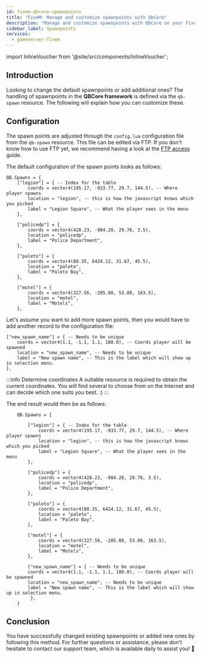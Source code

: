 ```yaml
---
id: fivem-qbcore-spawnpoints
title: "FiveM: Manage and customize spawnpoints with QbCore"
description: "Manage and customize spawnpoints with QbCore on your FiveM server from ZAP-Hosting"
sidebar_label: Spawnpoints
services:
  - gameserver-fivem
---
```


import InlineVoucher from '@site/src/components/InlineVoucher';

## Introduction

Looking to change the default spawnpoints or add additional ones? The handling of spawnpoints in the **QBCore framework** is defined via the `qb-spawn` resource. The following will explain how you can customize these. 

<InlineVoucher />

## Configuration

The spawn points are adjusted through the `config.lua` configuration file from the `qb-spawn` resource. This file can be edited via FTP. If you don't know how to use FTP yet, we recommend having a look at the [FTP access](gameserver-ftpaccess.md) guide. 

The default configuration of the spawn points looks as follows: 

```
QB.Spawns = {
    ["legion"] = { -- Index for the table
        coords = vector4(195.17, -933.77, 29.7, 144.5), -- Where player spawns
        location = "legion", -- this is how the javascript knows which you picked
        label = "Legion Square", -- What the player sees in the menu
    },

    ["policedp"] = {
        coords = vector4(428.23, -984.28, 29.76, 3.5),
        location = "policedp",
        label = "Police Department",
    },

    ["paleto"] = {
        coords = vector4(80.35, 6424.12, 31.67, 45.5),
        location = "paleto",
        label = "Paleto Bay",
    },

    ["motel"] = {
        coords = vector4(327.56, -205.08, 53.08, 163.5),
        location = "motel",
        label = "Motels",
    },
```

Let's assume you want to add more spawn points, then you would have to add another record to the configuration file: 

```
["new_spawn_name"] = { -- Needs to be unique
    coords = vector4(1.1, -1.1, 1.1, 180.0), -- Coords player will be spawned
    location = "new_spawn_name", -- Needs to be unique
    label = "New spawn name", -- This is the label which will show up in selection menu.
},
```

:::info Determine coordinates
A suitable resource is required to obtain the current coordinates. You will find several to choose from on the Internet and can decide which one suits you best. :)
:::

The end result would then be as follows: 

```
    QB.Spawns = {
    
        ["legion"] = { -- Index for the table
            coords = vector4(195.17, -933.77, 29.7, 144.5), -- Where player spawns
            location = "legion", -- this is how the javascript knows which you picked
            label = "Legion Square", -- What the player sees in the menu
        },
    
        ["policedp"] = {
            coords = vector4(428.23, -984.28, 29.76, 3.5),
            location = "policedp",
            label = "Police Department",
        },
    
        ["paleto"] = {
            coords = vector4(80.35, 6424.12, 31.67, 45.5),
            location = "paleto",
            label = "Paleto Bay",
        },
    
        ["motel"] = {
            coords = vector4(327.56, -205.08, 53.08, 163.5),
            location = "motel",
            label = "Motels",
        },
        
        ["new_spawn_name"] = { -- Needs to be unique
        coords = vector4(1.1, -1.1, 1.1, 180.0), -- Coords player will be spawned
        location = "new_spawn_name", -- Needs to be unique
        label = "New spawn name", -- This is the label which will show up in selection menu.
         },
    }
```




## Conclusion

You have successfully changed existing spawnpoints or added new ones by following this method. For further questions or assistance, please don't hesitate to contact our support team, which is available daily to assist you! 🙂

<InlineVoucher />
